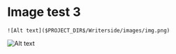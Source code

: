 # Image test 3

`![Alt text]($PROJECT_DIR$/Writerside/images/img.png)`

![Alt text]($PROJECT_DIR$/Writerside/images/img.png)
